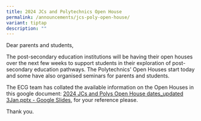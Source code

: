 ```yaml
---
title: 2024 JCs and Polytechnics Open House
permalink: /announcements/jcs-poly-open-house/
variant: tiptap
description: ""
---
```

<p>Dear parents and students,&nbsp;</p><p>The post-secondary education institutions will be having their open houses over the next few weeks to support students in their exploration of post-secondary education pathways. The Polytechnics' Open Houses start today and some have also&nbsp;organised seminars for parents and students.&nbsp;</p><p>The ECG team has collated the available information on the Open Houses in this google document:&nbsp;<a href="https://docs.google.com/presentation/d/1c5JDkIBrBqqIts4HHJhmEVuxB0v_ajZd/edit#slide=id.p6" rel="noopener noreferrer nofollow" target="_blank">2024 JCs and Polys Open House dates_updated 3Jan.pptx - Google Slides</a>, for your reference please.&nbsp;</p><p>Thank you.&nbsp;</p>